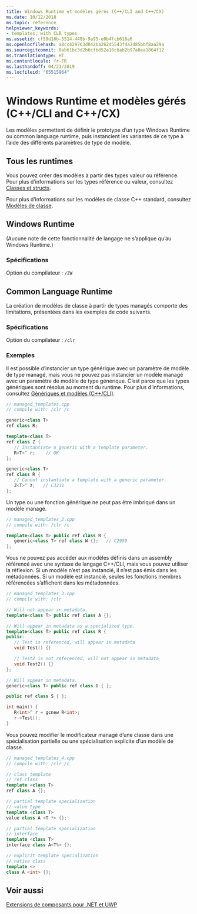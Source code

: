 ```yaml
---
title: Windows Runtime et modèles gérés (C++/CLI and C++/CX)
ms.date: 10/12/2018
ms.topic: reference
helpviewer_keywords:
- templates, with CLR types
ms.assetid: cf59d16b-5514-448b-9a95-e0b4fcb616a6
ms.openlocfilehash: a8cc429763d042ba262d5543f4a2d85bbf8aa29a
ms.sourcegitcommit: 0ab61bc3d2b6cfbd52a16c6ab2b97a8ea1864f12
ms.translationtype: HT
ms.contentlocale: fr-FR
ms.lasthandoff: 04/23/2019
ms.locfileid: "65515964"
---
```

# <a name="windows-runtime-and-managed-templates-ccli-and-ccx"></a>Windows Runtime et modèles gérés (C++/CLI and C++/CX)

Les modèles permettent de définir le prototype d’un type Windows Runtime ou common language runtime, puis instancient les variantes de ce type à l’aide des différents paramètres de type de modèle.

## <a name="all-runtimes"></a>Tous les runtimes

Vous pouvez créer des modèles à partir des types valeur ou référence.  Pour plus d’informations sur les types référence ou valeur, consultez [Classes et structs](classes-and-structs-cpp-component-extensions.md).

Pour plus d’informations sur les modèles de classe C++ standard, consultez [Modèles de classe](../cpp/class-templates.md).

## <a name="windows-runtime"></a>Windows Runtime

(Aucune note de cette fonctionnalité de langage ne s’applique qu’au Windows Runtime.)

### <a name="requirements"></a>Spécifications

Option du compilateur : `/ZW`

## <a name="common-language-runtime"></a>Common Language Runtime

La création de modèles de classe à partir de types managés comporte des limitations, présentées dans les exemples de code suivants.

### <a name="requirements"></a>Spécifications

Option du compilateur : `/clr`

### <a name="examples"></a>Exemples

Il est possible d’instancier un type générique avec un paramètre de modèle de type managé, mais vous ne pouvez pas instancier un modèle managé avec un paramètre de modèle de type générique. C’est parce que les types génériques sont résolus au moment du runtime. Pour plus d’informations, consultez [Génériques et modèles (C++/CLI)](generics-and-templates-visual-cpp.md).

```cpp
// managed_templates.cpp
// compile with: /clr /c

generic<class T>
ref class R;

template<class T>
ref class Z {
   // Instantiate a generic with a template parameter.
   R<T>^ r;    // OK
};

generic<class T>
ref class R {
   // Cannot instantiate a template with a generic parameter.
   Z<T>^ z;   // C3231
};
```

Un type ou une fonction générique ne peut pas être imbriqué dans un modèle managé.

```cpp
// managed_templates_2.cpp
// compile with: /clr /c

template<class T> public ref class R {
   generic<class T> ref class W {};   // C2959
};
```

Vous ne pouvez pas accéder aux modèles définis dans un assembly référencé avec une syntaxe de langage C++/CLI, mais vous pouvez utiliser la réflexion. Si un modèle n’est pas instancié, il n’est pas émis dans les métadonnées. Si un modèle est instancié, seules les fonctions membres référencées s’affichent dans les métadonnées.

```cpp
// managed_templates_3.cpp
// compile with: /clr

// Will not appear in metadata.
template<class T> public ref class A {};

// Will appear in metadata as a specialized type.
template<class T> public ref class R {
public:
   // Test is referenced, will appear in metadata
   void Test() {}

   // Test2 is not referenced, will not appear in metadata
   void Test2() {}
};

// Will appear in metadata.
generic<class T> public ref class G { };

public ref class S { };

int main() {
   R<int>^ r = gcnew R<int>;
   r->Test();
}
```

Vous pouvez modifier le modificateur managé d’une classe dans une spécialisation partielle ou une spécialisation explicite d’un modèle de classe.

```cpp
// managed_templates_4.cpp
// compile with: /clr /c

// class template
// ref class
template <class T>
ref class A {};

// partial template specialization
// value type
template <class T>
value class A <T *> {};

// partial template specialization
// interface
template <class T>
interface class A<T%> {};

// explicit template specialization
// native class
template <>
class A <int> {};
```

## <a name="see-also"></a>Voir aussi

[Extensions de composants pour .NET et UWP](component-extensions-for-runtime-platforms.md)